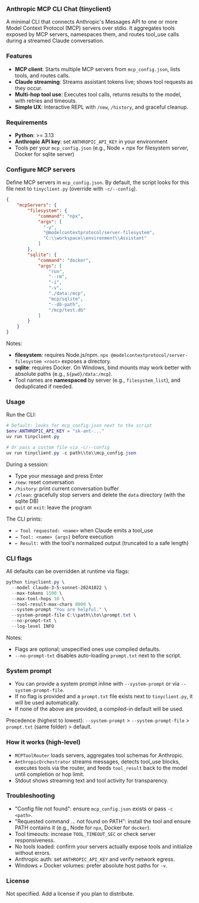 ### Anthropic MCP CLI Chat (tinyclient)

A minimal CLI that connects Anthropic's Messages API to one or more Model Context Protocol (MCP) servers over stdio. It aggregates tools exposed by MCP servers, namespaces them, and routes tool_use calls during a streamed Claude conversation.

### Features
- **MCP client**: Starts multiple MCP servers from `mcp_config.json`, lists tools, and routes calls.
- **Claude streaming**: Streams assistant tokens live; shows tool requests as they occur.
- **Multi-hop tool use**: Executes tool calls, returns results to the model, with retries and timeouts.
- **Simple UX**: Interactive REPL with `/new`, `/history`, and graceful cleanup.

### Requirements
- **Python**: >= 3.13
- **Anthropic API key**: set `ANTHROPIC_API_KEY` in your environment
- Tools per your `mcp_config.json` (e.g., Node + npx for filesystem server, Docker for sqlite server)

### Configure MCP servers
Define MCP servers in `mcp_config.json`. By default, the script looks for this file next to `tinyclient.py` (override with `-c/--config`).
```1:25:mcp_config.json
{
    "mcpServers": {
        "filesystem": {
            "command": "npx",
            "args": [
              "-y",
              "@modelcontextprotocol/server-filesystem",
              "C:\\workspace\\environment\\Assistant"
            ]
        },
        "sqlite": {
            "command": "docker",
            "args": [
                "run",
                "--rm",
                "-i",
                "-v",
                "./data:/mcp",
                "mcp/sqlite",
                "--db-path",
                "/mcp/test.db"
            ]
        }  
    } 
}
```
Notes:
- **filesystem**: requires Node.js/npm. `npx @modelcontextprotocol/server-filesystem <root>` exposes a directory.
- **sqlite**: requires Docker. On Windows, bind mounts may work better with absolute paths (e.g., `${pwd}/data:/mcp`).
- Tool names are **namespaced** by server (e.g., `filesystem_list`), and deduplicated if needed.

### Usage
Run the CLI:
```powershell
# Default: looks for mcp_config.json next to the script
$env:ANTHROPIC_API_KEY = "sk-ant-..."
uv run tinyclient.py

# Or pass a custom file via -c/--config
uv run tinyclient.py -c path\\to\\mcp_config.json
```
During a session:
- Type your message and press Enter
- `/new`: reset conversation
- `/history`: print current conversation buffer
- `/clean`: gracefully stop servers and delete the `data` directory (with the sqlite DB)
- `quit` or `exit`: leave the program

The CLI prints:
- `→ Tool requested: <name>` when Claude emits a tool_use
- `→ Tool: <name> {args}` before execution
- `← Result:` with the tool's normalized output (truncated to a safe length)

### CLI flags
All defaults can be overridden at runtime via flags:

```powershell
python tinyclient.py \
  --model claude-3-5-sonnet-20241022 \
  --max-tokens 1500 \
  --max-tool-hops 10 \
  --tool-result-max-chars 8000 \
  --system-prompt "You are helpful." \
  --system-prompt-file C:\\path\\to\\prompt.txt \
  --no-prompt-txt \
  --log-level INFO
```

Notes:
- Flags are optional; unspecified ones use compiled defaults.
- `--no-prompt-txt` disables auto-loading `prompt.txt` next to the script.

### System prompt
- You can provide a system prompt inline with `--system-prompt` or via `--system-prompt-file`.
- If no flag is provided and a `prompt.txt` file exists next to `tinyclient.py`, it will be used automatically.
- If none of the above are provided, a compiled-in default will be used.

Precedence (highest to lowest): `--system-prompt` > `--system-prompt-file` > `prompt.txt` (same folder) > default.

### How it works (high-level)
- `MCPToolRouter` loads servers, aggregates tool schemas for Anthropic.
- `AnthropicOrchestrator` streams messages, detects tool_use blocks, executes tools via the router, and feeds `tool_result` back to the model until completion or hop limit.
- Stdout shows streaming text and tool activity for transparency.

### Troubleshooting
- "Config file not found": ensure `mcp_config.json` exists or pass `-c <path>`.
- "Requested command ... not found on PATH": install the tool and ensure PATH contains it (e.g., Node for `npx`, Docker for `docker`).
- Tool timeouts: increase `TOOL_TIMEOUT_SEC` or check server responsiveness.
- No tools loaded: confirm your servers actually expose tools and initialize without errors.
- Anthropic auth: set `ANTHROPIC_API_KEY` and verify network egress.
- Windows + Docker volumes: prefer absolute host paths for `-v`.

### License
Not specified. Add a license if you plan to distribute.


